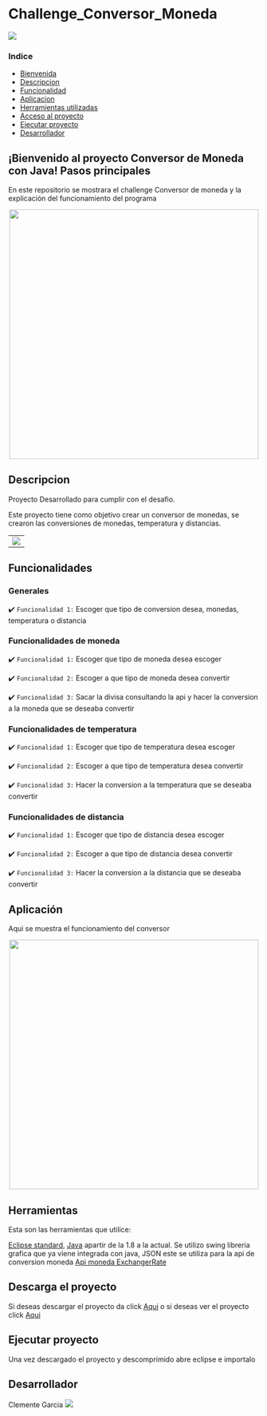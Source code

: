 # Challenge_Conversor_Moneda

<p aling="center">
    <img src="https://img.shields.io/badge/Status-Terminado-green"
</p>

### Indice

- [Bienvenida](#bienvenido-al-proyecto-conversor-de-moneda-con-java-pasos-principales)
- [Descripcion](#descripcion)
- [Funcionalidad](#funcionalidades)
- [Aplicacion](#aplicación)
- [Herramientas utilizadas](#herramientas)
- [Acceso al proyecto](#descarga-el-proyecto)
- [Ejecutar proyecto](#ejecutar-proyecto)
- [Desarrollador](#Desarrollador)

## ¡Bienvenido al proyecto Conversor de Moneda con Java! Pasos principales

En este repositorio se mostrara el challenge Conversor de moneda y la explicación del funcionamiento del programa

<p align="center" >
     <img width="500" heigth="300" src="https://user-images.githubusercontent.com/75176552/223257273-e7ffc18e-d183-4b99-ba55-3344ee644cb9.png">
</p>

## Descripcion

<p align="justify">
Proyecto Desarrollado para cumplir con el desafio.

Este proyecto tiene como objetivo crear un conversor de monedas, se crearon las conversiones de monedas, temperatura y distancias.

<table>
  <tr>
    <td valign="top"><img src="https://user-images.githubusercontent.com/75176552/223269907-240b180e-f266-47b0-aeab-6d416caa80ad.png"/></td>
  </tr>
</table>
</p>

## Funcionalidades

### Generales

:heavy_check_mark: `Funcionalidad 1:` Escoger que tipo de conversion desea, monedas, temperatura o distancia

### Funcionalidades de moneda

:heavy_check_mark: `Funcionalidad 1:` Escoger que tipo de moneda desea escoger

:heavy_check_mark: `Funcionalidad 2:` Escoger a que tipo de moneda desea convertir

:heavy_check_mark: `Funcionalidad 3:` Sacar la divisa consultando la api y hacer la conversion a la moneda que se deseaba convertir

### Funcionalidades de temperatura

:heavy_check_mark: `Funcionalidad 1:` Escoger que tipo de temperatura desea escoger

:heavy_check_mark: `Funcionalidad 2:` Escoger a que tipo de temperatura desea convertir

:heavy_check_mark: `Funcionalidad 3:` Hacer la conversion a la temperatura que se deseaba convertir

### Funcionalidades de distancia

:heavy_check_mark: `Funcionalidad 1:` Escoger que tipo de distancia desea escoger

:heavy_check_mark: `Funcionalidad 2:` Escoger a que tipo de distancia desea convertir

:heavy_check_mark: `Funcionalidad 3:` Hacer la conversion a la distancia que se deseaba convertir

## Aplicación

Aqui se muestra el funcionamiento del conversor

<p align="center" >
     <img width="500" heigth="300" src="https://user-images.githubusercontent.com/75176552/223549643-2f714ca5-b86a-40ac-bd02-cce0194e58a0.mp4">
</p>

## Herramientas
Esta son las herramientas que utilice:

[Eclipse standard](https://www.eclipse.org/downloads/), [Java](https://www.java.com/en/download/) apartir de la 1.8 a la actual. Se utilizo swing libreria grafica que ya viene integrada con java, JSON este se utiliza para la api de conversion moneda [Api moneda ExchangerRate](https://www.exchangerate-api.com/)

## Descarga el proyecto
Si deseas descargar el proyecto da click [Aqui](https://github.com/ClementeGarcia15/Challenge_Conversor_Moneda/archive/refs/heads/main.zip) o si deseas ver el proyecto click [Aqui](https://github.com/ClementeGarcia15/Challenge_Conversor_Moneda)

## Ejecutar proyecto

Una vez descargado el proyecto y descomprimido abre eclipse e importalo 

## Desarrollador
Clemente Garcia <a href="https://www.linkedin.com/in/clemente-garc%C3%ADa/?originalSubdomain=mx" target="_blank"><img src="https://img.shields.io/badge/-LinkedIn-%230077B5?style=for-the-badge&logo=linkedin&logoColor=white" target="_blank"></a>

